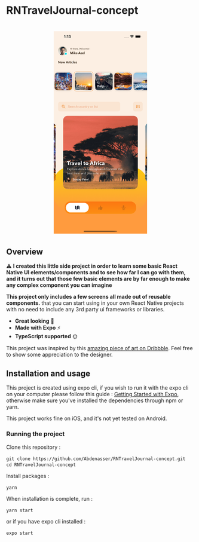 # RNTravelJournal-concept

<h1 align="center">
<img
		width="250"
		alt="Travel Journal Concept - Expo"
		src="https://github.com/Abdenasser/RNTravelJournal-concept/blob/main/assets/images/screenshot.png">
</h1>

## Overview

⚠️ **I created this little side project in order to learn some basic React Native UI elements/components and to see how far I can go with them, and it turns out that those few basic elements are by far enough to make any complex component you can imagine**

**This project only includes a few screens all made out of reusable components.** that you can start using in your own React Native projects with no need to include any 3rd party ui frameworks or libraries.

- **Great looking** 🤘
- **Made with Expo** ⚡
- **TypeScript supported** 🌞

This project was inspired by this [amazing piece of art on Dribbble](https://dribbble.com/shots/15004647). Feel free to show some appreciation to the designer.

## Installation and usage

This project is created using expo cli, if you wish to run it with the expo cli on your computer please follow this guide : [Getting Started with Expo](https://docs.expo.io/get-started/installation/), otherwise make sure you've installed the dependencies through npm or yarn.

This project works fine on iOS, and it's not yet tested on Android.

### Running the project

Clone this repository :

```
git clone https://github.com/Abdenasser/RNTravelJournal-concept.git
cd RNTravelJournal-concept
```

Install packages :

```
yarn
```

When installation is complete, run :

```
yarn start
```

or if you have expo cli installed :

```
expo start
```

